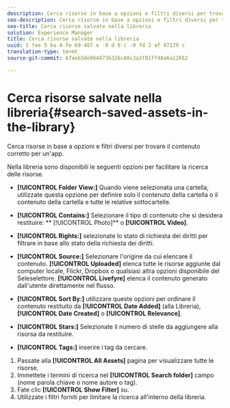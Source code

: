 ```yaml
---
description: Cerca risorse in base a opzioni e filtri diversi per trovare il contenuto corretto per un'app.
seo-description: Cerca risorse in base a opzioni e filtri diversi per trovare il contenuto corretto per un'app.
seo-title: Cerca risorse salvate nella libreria
solution: Experience Manager
title: Cerca risorse salvate nella libreria
uuid: 2 fee 5 ba 4-fe 69-487 e -8 d 9 c -0 fd 2 af 97179 c
translation-type: tm+mt
source-git-commit: 67aeb3de964473b326c88c3a3f81ff48a6a12652

---
```



# Cerca risorse salvate nella libreria{#search-saved-assets-in-the-library}

Cerca risorse in base a opzioni e filtri diversi per trovare il contenuto corretto per un&#39;app.

Nella libreria sono disponibili le seguenti opzioni per facilitare la ricerca delle risorse.

* **[!UICONTROL Folder View:]** Quando viene selezionata una cartella, utilizzate questa opzione per definire solo il contenuto della cartella o il contenuto della cartella e tutte le relative sottocartelle.
* **[!UICONTROL Contains:]** Selezionare il tipo di contenuto che si desidera restituire: ** [!UICONTROL Photo]** o **[!UICONTROL Video]**.

* **[!UICONTROL Rights:]** selezionate lo stato di richiesta dei diritti per filtrare in base allo stato della richiesta dei diritti.
* **[!UICONTROL Source:]** Selezionare l&#39;origine da cui elencare il contenuto. **[!UICONTROL Uploaded]** elenca tutte le risorse aggiunte dal computer locale, Flickr, Dropbox o qualsiasi altra opzioni disponibile del Seleselettore. **[!UICONTROL Livefyre]** elenca il contenuto generato dall&#39;utente direttamente nel flusso.

* **[!UICONTROL Sort By:]** utilizzare queste opzioni per ordinare il contenuto restituito da **[!UICONTROL Date Added]** (alla Libreria), **[!UICONTROL Date Created]** o **[!UICONTROL Relevance]**.

* **[!UICONTROL Stars:]** Selezionate il numero di stelle da aggiungere alla risorsa da restituire.
* **[!UICONTROL Tags:]** inserire i tag da cercare.

1. Passate alla **[!UICONTROL All Assets]** pagina per visualizzare tutte le risorse.
1. Immettete i termini di ricerca nel **[!UICONTROL Search folder]** campo (nome parola chiave o nome autore o tag).
1. Fate clic **[!UICONTROL Show Filter]** su.
1. Utilizzate i filtri forniti per limitare la ricerca all&#39;interno della libreria.
